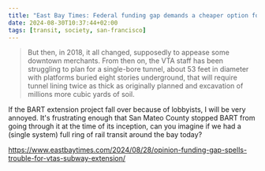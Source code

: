 ```yaml
---
title: "East Bay Times: Federal funding gap demands a cheaper option for BART extension"
date: 2024-08-30T10:37:44+02:00
tags: [transit, society, san-francisco]
---
```


> But then, in 2018, it all changed, supposedly to appease some downtown merchants. From then on, the VTA staff has been struggling to plan for a single-bore tunnel, about 53 feet in diameter with platforms buried eight stories underground, that will require tunnel lining twice as thick as originally planned and excavation of millions more cubic yards of soil.

If the BART extension project fall over because of lobbyists, I will be very annoyed. It's frustrating enough that San Mateo County stopped BART from going through it at the time of its inception, can you imagine if we had a (single system) full ring of rail transit around the bay today?

https://www.eastbaytimes.com/2024/08/28/opinion-funding-gap-spells-trouble-for-vtas-subway-extension/
